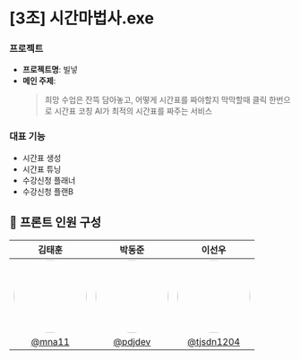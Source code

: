 # [3조] 시간마법사.exe


###  프로젝트

- **프로젝트명**: 빌넣
- **메인 주제**: 
  > 희망 수업은 잔뜩 담아놓고, 어떻게 시간표를 짜야할지 막막할때
  클릭 한번으로 시간표 코칭 AI가 최적의 시간표를 짜주는 서비스

### 대표 기능
- 시간표 생성
- 시간표 튜닝
- 수강신청 플래너
- 수강신청 플랜B

## 👥 프론트 인원 구성

| 김태훈 | 박동준 | 이선우 |
|:---:|:---:|:---:|
| <img src="https://github.com/mna11.png" width="130" style="border-radius: 50%;"> | <img src="https://github.com/pdjdev.png" width="130" style="border-radius: 50%;"> | <img src="https://github.com/tjsdn1204.png" width="130" style="border-radius: 50%;"> |
| [@mna11](https://github.com/mna11) | [@pdjdev](https://github.com/pdjdev) | [@tjsdn1204](https://github.com/tjsdn1204) |
